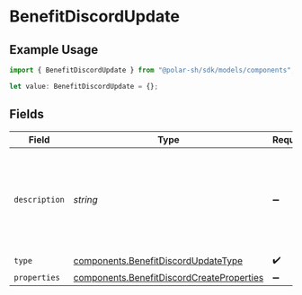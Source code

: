 # BenefitDiscordUpdate

## Example Usage

```typescript
import { BenefitDiscordUpdate } from "@polar-sh/sdk/models/components";

let value: BenefitDiscordUpdate = {};
```

## Fields

| Field                                                                                                  | Type                                                                                                   | Required                                                                                               | Description                                                                                            |
| ------------------------------------------------------------------------------------------------------ | ------------------------------------------------------------------------------------------------------ | ------------------------------------------------------------------------------------------------------ | ------------------------------------------------------------------------------------------------------ |
| `description`                                                                                          | *string*                                                                                               | :heavy_minus_sign:                                                                                     | The description of the benefit. Will be displayed on products having this benefit.                     |
| `type`                                                                                                 | [components.BenefitDiscordUpdateType](../../models/components/benefitdiscordupdatetype.md)             | :heavy_check_mark:                                                                                     | N/A                                                                                                    |
| `properties`                                                                                           | [components.BenefitDiscordCreateProperties](../../models/components/benefitdiscordcreateproperties.md) | :heavy_minus_sign:                                                                                     | N/A                                                                                                    |